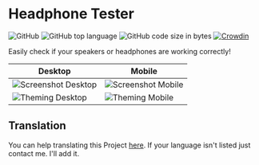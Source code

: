 # Headphone Tester
![GitHub](https://img.shields.io/github/license/TheLegendofxD/headphone-test)
![GitHub top language](https://img.shields.io/github/languages/top/TheLegendofxD/headphone-test)
![GitHub code size in bytes](https://img.shields.io/github/languages/code-size/TheLegendofxD/headphone-test)
[![Crowdin](https://badges.crowdin.net/headphone-tester/localized.svg)](https://crowdin.com/project/headphone-tester)

Easily check if your speakers or headphones are working correctly!

| Desktop | Mobile |
| --- | --- |
| ![Screenshot Desktop](https://thelegendofxd.github.io/headphone-test/screenshots/desktop.jpg) | ![Screenshot Mobile](https://thelegendofxd.github.io/headphone-test/screenshots/mobile0.jpg) |
| ![Theming Desktop](https://thelegendofxd.github.io/headphone-test/screenshots/desktop1.jpg) | ![Theming Mobile](https://thelegendofxd.github.io/headphone-test/screenshots/mobile1.jpg) |

## Translation
You can help translating this Project [here](https://crowdin.com/project/headphone-tester).
If your language isn't listed just contact me. I'll add it.